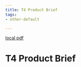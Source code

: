 ```yaml
---
title: T4 Product Brief
tags:
- other-default

---
```


[local pdf](../../../pdfs/T4%20Product%20Brief.pdf)

# T4 Product Brief

